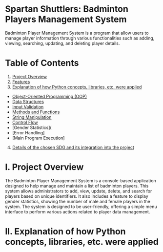 # Spartan Shuttlers: Badminton Players Management System

Badminton Player Management System is a program that allow users to manage player information through various functionalities such as adding, viewing, searching, updating, and deleting player details. 

# Table of Contents

1. [Project Overview](#project-overview)
2. [Features](#features)
3. [Explanation of how Python concepts, libraries, etc. were applied](#Explanation-of-how-Python-concepts,-libraries,-etc.-were-applied)
- [Object-Oriented Programming (OOP)](#object-oriented-programming-(oop))
- [Data Structures](#data-structures)
- [Input Validation](#input-validation)
- [Methods and Functions](#methods-and-functions)
- [String Manipulation](#string-manipulation)
- [Control Flow](#control-flow)
- [Gender Statistics](
- [Error Handling]
- [Main Program Execution]
4. [Details of the chosen SDG and its integration into the project](#details-of-the-chosen-sdg-and-its-integration-into-the-project)

# l. Project Overview
The Badminton Player Management System is a console-based application designed to help manage and maintain a list of badminton players. This system allows administrators to add, view, update, delete, and search for players based on unique identifiers. It also includes a feature to display gender statistics, showing the number of male and female players in the system. The system is designed to be user-friendly, offering a simple menu interface to perform various actions related to player data management.

# ll. Explanation of how Python concepts, libraries, etc. were applied
